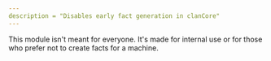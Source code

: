 ```yaml
---
description = "Disables early fact generation in clanCore"
---
```


This module isn't meant for everyone. It's made for internal use or for those who prefer not to create facts for a machine.